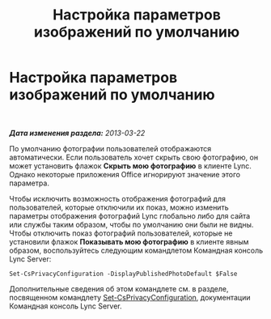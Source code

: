 ﻿---
title: Настройка параметров изображений по умолчанию
TOCTitle: Настройка параметров изображений по умолчанию
ms:assetid: b1c986f0-6400-447a-9e36-78c1c3a4f793
ms:mtpsurl: https://technet.microsoft.com/ru-ru/library/Dn205074(v=OCS.15)
ms:contentKeyID: 53901729
ms.date: 05/19/2016
mtps_version: v=OCS.15
ms.translationtype: HT
---

# Настройка параметров изображений по умолчанию

 

_**Дата изменения раздела:** 2013-03-22_

По умолчанию фотографии пользователей отображаются автоматически. Если пользователь хочет скрыть свою фотографию, он может установить флажок **Скрыть мою фотографию** в клиенте Lync. Однако некоторые приложения Office игнорируют значение этого параметра.

Чтобы исключить возможность отображения фотографий для пользователей, которые отключили их показ, можно изменить параметры отображения фотографий Lync глобально либо для сайта или службы таким образом, чтобы по умолчанию они были не видны. Чтобы отключить показ фотографий пользователей, которые не установили флажок **Показывать мою фотографию** в клиенте явным образом, воспользуйтесь следующим командлетом Командная консоль Lync Server:

    Set-CsPrivacyConfiguration -DisplayPublishedPhotoDefault $False

Дополнительные сведения об этом командлете см. в разделе, посвященном командлету [Set-CsPrivacyConfiguration](https://docs.microsoft.com/en-us/powershell/module/skype/Set-CsPrivacyConfiguration), документации Командная консоль Lync Server.

